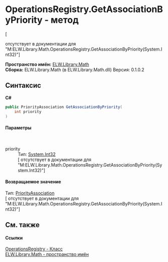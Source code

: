 # OperationsRegistry.GetAssociationByPriority - метод
 

\[<summary> отсутствует в документации для "M:ELW.Library.Math.OperationsRegistry.GetAssociationByPriority(System.Int32)"\]

**Пространство имён:**&nbsp;<a href="N_ELW_Library_Math">ELW.Library.Math</a><br />**Сборка:**&nbsp;ELW.Library.Math (в ELW.Library.Math.dll) Версия: 0.1.0.2

## Синтаксис

**C#**<br />
``` C#
public PriorityAssociation GetAssociationByPriority(
	int priority
)
```


#### Параметры
&nbsp;<dl><dt>priority</dt><dd>Тип:&nbsp;<a href="http://msdn2.microsoft.com/ru-ru/library/td2s409d" target="_blank">System.Int32</a><br />\[<param name="priority"/> отсутствует в документации для "M:ELW.Library.Math.OperationsRegistry.GetAssociationByPriority(System.Int32)"\]</dd></dl>

#### Возвращаемое значение
Тип:&nbsp;<a href="T_ELW_Library_Math_PriorityAssociation">PriorityAssociation</a><br />\[<returns> отсутствует в документации для "M:ELW.Library.Math.OperationsRegistry.GetAssociationByPriority(System.Int32)"\]

## См. также


#### Ссылки
<a href="T_ELW_Library_Math_OperationsRegistry">OperationsRegistry - Класс</a><br /><a href="N_ELW_Library_Math">ELW.Library.Math - пространство имён</a><br />